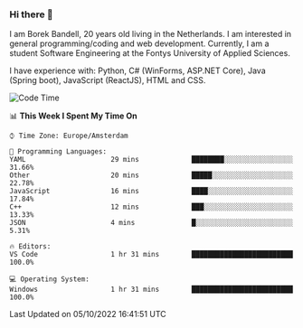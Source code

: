 ### Hi there 👋

I am Borek Bandell, 20 years old living in the Netherlands. I am interested in general programming/coding and web development. Currently, I am a student Software Engineering at the Fontys University of Applied Sciences.

I have experience with: Python, C# (WinForms, ASP.NET Core), Java (Spring boot), JavaScript (ReactJS), HTML and CSS.

<!--START_SECTION:waka-->
![Code Time](http://img.shields.io/badge/Code%20Time-239%20hrs%2041%20mins-blue)

📊 **This Week I Spent My Time On** 

```text
⌚︎ Time Zone: Europe/Amsterdam

💬 Programming Languages: 
YAML                     29 mins             ████████░░░░░░░░░░░░░░░░░   31.66% 
Other                    20 mins             █████░░░░░░░░░░░░░░░░░░░░   22.78% 
JavaScript               16 mins             ████░░░░░░░░░░░░░░░░░░░░░   17.84% 
C++                      12 mins             ███░░░░░░░░░░░░░░░░░░░░░░   13.33% 
JSON                     4 mins              █░░░░░░░░░░░░░░░░░░░░░░░░   5.31%

🔥 Editors: 
VS Code                  1 hr 31 mins        █████████████████████████   100.0%

💻 Operating System: 
Windows                  1 hr 31 mins        █████████████████████████   100.0%

```


 Last Updated on 05/10/2022 16:41:51 UTC
<!--END_SECTION:waka-->

<!--**tcBorek2002/tcBorek2002** is a ✨ _special_ ✨ repository because its `README.md` (this file) appears on your GitHub profile.

Here are some ideas to get you started:

- 🔭 I’m currently working on ...
- 🌱 I’m currently learning ...
- 👯 I’m looking to collaborate on ...
- 🤔 I’m looking for help with ...
- 💬 Ask me about ...
- 📫 How to reach me: ...
- 😄 Pronouns: ...
- ⚡ Fun fact: ...
-->
